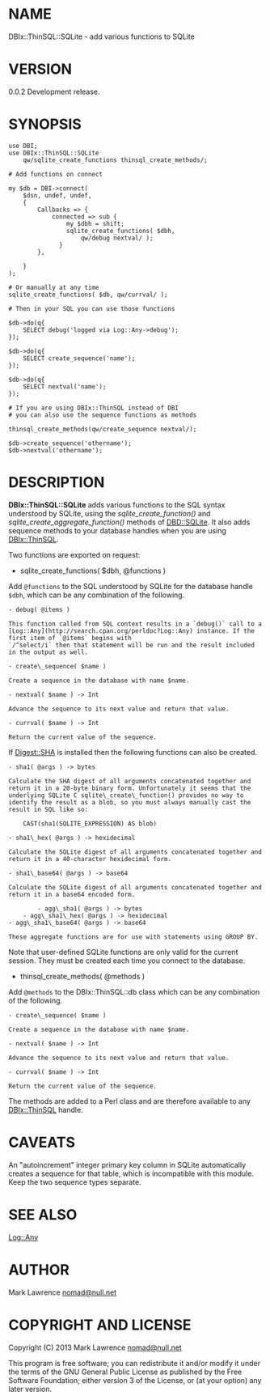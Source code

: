 # NAME

DBIx::ThinSQL::SQLite - add various functions to SQLite

# VERSION

0.0.2 Development release.

# SYNOPSIS

    use DBI;
    use DBIx::ThinSQL::SQLite
        qw/sqlite_create_functions thinsql_create_methods/;

    # Add functions on connect

    my $db = DBI->connect(
        $dsn, undef, undef,
        {
            Callbacks => {
                connected => sub {
                    my $dbh = shift;
                    sqlite_create_functions( $dbh,
                        qw/debug nextval/ );
                  }
            },

        }
    );

    # Or manually at any time
    sqlite_create_functions( $db, qw/currval/ );

    # Then in your SQL you can use those functions

    $db->do(q{
        SELECT debug('logged via Log::Any->debug');
    });

    $db->do(q{
        SELECT create_sequence('name');
    });

    $db->do(q{
        SELECT nextval('name');
    });

    # If you are using DBIx::ThinSQL instead of DBI
    # you can also use the sequence functions as methods

    thinsql_create_methods(qw/create_sequence nextval/);

    $db->create_sequence('othername');
    $db->nextval('othername');

# DESCRIPTION

__DBIx::ThinSQL::SQLite__ adds various functions to the SQL syntax
understood by SQLite, using the _sqlite\_create\_function()_ and
_sqlite\_create\_aggregate\_function()_ methods of [DBD::SQLite](http://search.cpan.org/perldoc?DBD::SQLite). It
also adds sequence methods to your database handles when you are using
[DBIx::ThinSQL](http://search.cpan.org/perldoc?DBIx::ThinSQL).

Two functions are exported on request:

- sqlite\_create\_functions( $dbh, @functions )

Add `@functions` to the SQL understood by SQLite for the database
handle `$dbh`, which can be any combination of the following.

    - debug( @items )

    This function called from SQL context results in a `debug()` call to a
    [Log::Any](http://search.cpan.org/perldoc?Log::Any) instance. If the first item of `@items` begins with
    `/^select/i` then that statement will be run and the result included
    in the output as well.

    - create\_sequence( $name )

    Create a sequence in the database with name $name.

    - nextval( $name ) -> Int

    Advance the sequence to its next value and return that value.

    - currval( $name ) -> Int

    Return the current value of the sequence.

If [Digest::SHA](http://search.cpan.org/perldoc?Digest::SHA) is installed then the following functions can also be
created.

    - sha1( @args ) -> bytes

    Calculate the SHA digest of all arguments concatenated together and
    return it in a 20-byte binary form. Unfortunately it seems that the
    underlying SQLite C sqlite\_create\_function() provides no way to
    identify the result as a blob, so you must always manually cast the
    result in SQL like so:

        CAST(sha1(SQLITE_EXPRESSION) AS blob)

    - sha1\_hex( @args ) -> hexidecimal

    Calculate the SQLite digest of all arguments concatenated together and
    return it in a 40-character hexidecimal form.

    - sha1\_base64( @args ) -> base64

    Calculate the SQLite digest of all arguments concatenated together and
    return it in a base64 encoded form.

            - agg\_sha1( @args ) -> bytes
        - agg\_sha1\_hex( @args ) -> hexidecimal
    - agg\_sha1\_base64( @args ) -> base64

    These aggregate functions are for use with statements using GROUP BY.

Note that user-defined SQLite functions are only valid for the current
session.  They must be created each time you connect to the database.

- thinsql\_create\_methods( @methods )

Add `@methods` to the DBIx::ThinSQL::db class which can be any
combination of the following.

    - create\_sequence( $name )

    Create a sequence in the database with name $name.

    - nextval( $name ) -> Int

    Advance the sequence to its next value and return that value.

    - currval( $name ) -> Int

    Return the current value of the sequence.

The methods are added to a Perl class and are therefore available to
any [DBIx::ThinSQL](http://search.cpan.org/perldoc?DBIx::ThinSQL) handle.

# CAVEATS

An "autoincrement" integer primary key column in SQLite automatically
creates a sequence for that table, which is incompatible with this
module. Keep the two sequence types separate.

# SEE ALSO

[Log::Any](http://search.cpan.org/perldoc?Log::Any)

# AUTHOR

Mark Lawrence <nomad@null.net>

# COPYRIGHT AND LICENSE

Copyright (C) 2013 Mark Lawrence <nomad@null.net>

This program is free software; you can redistribute it and/or modify it
under the terms of the GNU General Public License as published by the
Free Software Foundation; either version 3 of the License, or (at your
option) any later version.
